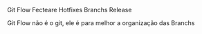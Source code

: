 Git Flow
Fecteare
Hotfixes
Branchs
Release



Git Flow não é o git, ele é para melhor a organização das Branchs
